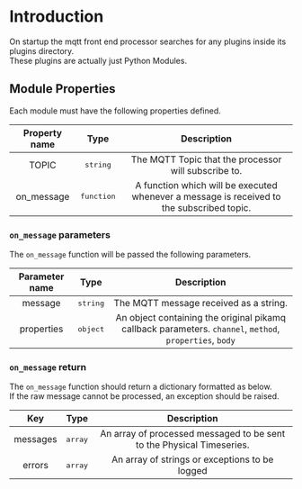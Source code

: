 # Introduction
On startup the mqtt front end processor searches for any plugins inside its plugins directory.  
These plugins are actually just Python Modules.

## Module Properties

Each module must have the following properties defined.

| Property name | Type | Description |
|:---:|:---:|:---:|
| TOPIC | <kbd>string</kbd> | The MQTT Topic that the processor will subscribe to. |
| on_message | <kbd>function</kbd> | A function which will be executed whenever a message is received to the subscribed topic. |

### `on_message` parameters

The `on_message` function will be passed the following parameters.

| Parameter name | Type | Description |
|:---:|:---:|:---:|
| message | <kbd>string</kbd> | The MQTT message received as a string. |
| properties | <kbd>object</kbd> | An object containing the original pikamq callback parameters. `channel`, `method`, `properties`, `body` |

### `on_message` return

The `on_message` function should return a dictionary formatted as below.  
If the raw message cannot be processed, an exception should be raised.

| Key | Type | Description |
|:---:|:---:|:---:|
| messages | <kbd>array</kbd> | An array of processed messaged to be sent to the Physical Timeseries. |
| errors | <kbd>array</kbd> | An array of strings or exceptions to be logged |
